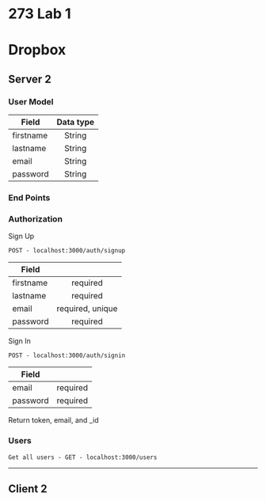 # 273 Lab 1

# Dropbox

## Server 2

### User Model

| Field         | Data type     |
| --------------|:-------------:|
| firstname     | String        |
| lastname      | String        |
| email         | String        |
| password      | String        |



### End Points

### Authorization
Sign Up
```
POST - localhost:3000/auth/signup
```
| Field         |      |
| --------------|:-------------:|
| firstname     | required        |
| lastname      | required        |
| email         | required, unique        |
| password      | required        |


Sign In
```
POST - localhost:3000/auth/signin
```
| Field         |      |
| --------------|:-------------:|
| email         | required        |
| password      | required        |

Return token, email, and _id


### Users
```
Get all users - GET - localhost:3000/users

```

---
## Client 2

